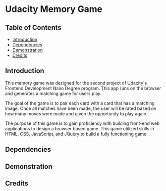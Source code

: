 # Udacity Memory Game

## Table of Contents

* [Introduction](LINK)
* [Dependencies](LINK)
* [Demonstration](LINK)
* [Credits](LINK)

## Introduction

This memory game was designed for the second project of Udacity's Frontend Development Nano Degree program. This app runs on the browser and generates a matching game for users play.

The goal of the game is to pair each card with a card that has a matching image. Once all matches have been made, the user will be rated based on how many moves were made and given the opportunity to play again.

The purpose of this game is to gain proficiency with building front-end web applications to design a browser based game. This game utilized skills in HTML, CSS, JavaScript, and JQuery to build a fully functioning game.

## Dependencies

## Demonstration

## Credits
